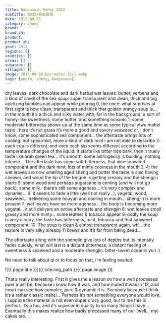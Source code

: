 ```yaml
---
title: Baopuxuan Mahei 2012
subtitle: 抱樸轩易武麻黑
date: 2017-09-26
category: sheng
brand: 
brand_zh: 
product: 
product_zh: 
year: 2012
regions: []
counties: []
areas: []
subareas: []
villages: []
image: 2017-09-26-bpx-mahei-12/1.webp
tags: [puerh, sheng, baopuxuan]
---
```

dry leaves: dark chocolate and dark herbal
wet leaves: butter, verbena and a kind of smell of the sea
soup: super transparent and clean, thick and big apetizing bubbles can appear while pouring
0, the rince: what suprises at first sight is how clean, transparent and thick that golden orangy soup is… in the mouth it’s a thick and silky water with, far in the background, a sort of honey-like sweetness, some butter, and something oceanic
1: some moderate bitterness shows up at the same time as some typical yiwu mahei taste : here it’s not grass it’s more a good and savory seaweed or, i don’t know, some sophisticated sea component… the aftertaste brings lots of cooling: not spearmint, more a kind of dark mint i am not able to describe
2: each cup is different, and even each sip seems different according to the temperature changes of the liquid: it starts like bitter tree bark, then it truely taste like arab green tea…
it’s smooth, some astringency is building, nothing intense…
The aftertaste has some soft bitterness, that nice seaweed component and the dark mint; lots of minty coolness in the mouth
3, 4: the wet leaves are now smelling aged sheng and butter
the taste is also having cheiwei, and wood
the tip of the tongue is getting creamy and the shengjin starts
5: some wood and perhaps sugarcane is coming (and will not go back), some milk.. there’s still some ageness… it’s very complex and dynamic…
6: it seems to fade a little (well not really…), vegetal, wood, seaweed… delivering some houyun and cooling in mouth… shengjin is more present
7: wet leaves have no more ageness… the body is becoming more vegetal… it still delivers an active aftertaste and shengjin
8: wet leaves smell grassy and more minty… some leather & tobacco appear
9: oddly the soup is very cloudy, the taste has bitterness, mint, tobacco and that seaweed component.
10: The soup is clean & almost transparent again, wtf… the texture is very silky
already 11 brews and it’s far from being dead…

The aftertaste along with the shengjin give lots of depths but its intensity fades quickly, what will last is a distant bitterness, a distant feeling of sweetness & seaweed and a moderate shengjin. bitter-sweet oceanic yun :)

No need to talk about qi or to focus on that, i’m feeling exalted.

![{{ page.title }}]({{ site.img_path }}{{ page.image }})

That’s really interesting. First it gives me a lesson on how a well processed puer must be, because i know how it was, and how muted it was in ’12, and now i can see how complex, pure & dynamic it is. Secondly because i think it’s a rather classic mahei… Perhaps it’s not something everyone would love, i suppose the material is not even super crazy good, but to me this is perfect. It’s a tuo, and it’s superior in quality to so many things i have… Eventually this makes realize how badly processed many of our (well… my) cakes are…